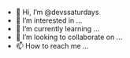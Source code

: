 - 👋 Hi, I’m @devssaturdays
- 👀 I’m interested in ...
- 🌱 I’m currently learning ...
- 💞️ I’m looking to collaborate on ...
- 📫 How to reach me ...

<!---
devssaturdays/devssaturdays is a ✨ special ✨ repository because its `README.md` (this file) appears on your GitHub profile.
You can click the Preview link to take a look at your changes.
--->
